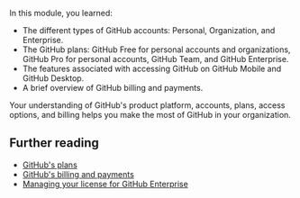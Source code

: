 In this module, you learned: 

- The different types of GitHub accounts: Personal, Organization, and Enterprise.
- The GitHub plans: GitHub Free for personal accounts and organizations, GitHub Pro for personal accounts, GitHub Team, and GitHub Enterprise.
- The features associated with accessing GitHub on GitHub Mobile and GitHub Desktop.
- A brief overview of GitHub billing and payments.

Your understanding of GitHub's product platform, accounts, plans, access options, and billing helps you make the most of GitHub in your organization.

## Further reading

- [GitHub's plans](https://docs.github.com/en/get-started/learning-about-github/githubs-plans)
- [GitHub's billing and payments](https://docs.github.com/en/enterprise-cloud@latest/billing)
- [Managing your license for GitHub Enterprise](https://docs.github.com/en/enterprise-server@3.12/billing/managing-your-license-for-github-enterprise?azure-portal=true)
